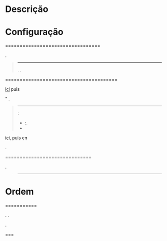 Descrição 
===========




Configuração 
=============

 
=================================

. 

> ****
>
> . .

 
=======================================



[ici](https://console.developers.google.com/apis/credentials) puis

"
.

> ****
>
>  : 
> - :. 
> - 





[ici](https://console.developers.google.com/apis/dashboard), puis en

.

 
==============================


.

>****
>
>

Ordem 
========




 
===========


. 
.


.

 
===
